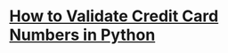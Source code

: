 # [How to Validate Credit Card Numbers in Python](https://thepythoncode.com/article/credit-card-validation-in-python)